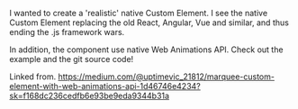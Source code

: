 
I wanted to create a 'realistic' native Custom Element. I see the native Custom Element replacing the old React, Angular,
Vue and similar, and thus ending the .js framework wars.

In addition, the component use native Web Animations API. Check out the example and the git source code!

Linked from.
https://medium.com/@uptimevic_21812/marquee-custom-element-with-web-animations-api-1d46746e4234?sk=f168dc236cedfb6e93be9eda9344b31a

